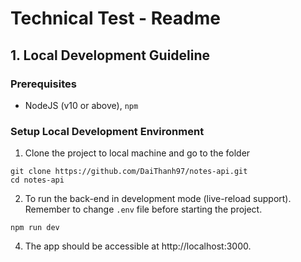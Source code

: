 # Technical Test - Readme

## 1. Local Development Guideline

### Prerequisites

- NodeJS (v10 or above), `npm`

### Setup Local Development Environment

1. Clone the project to local machine and go to the folder

```
git clone https://github.com/DaiThanh97/notes-api.git
cd notes-api
```

2. To run the back-end in development mode (live-reload support). Remember to change `.env` file before starting the project.

```
npm run dev
```

4. The app should be accessible at http://localhost:3000.

